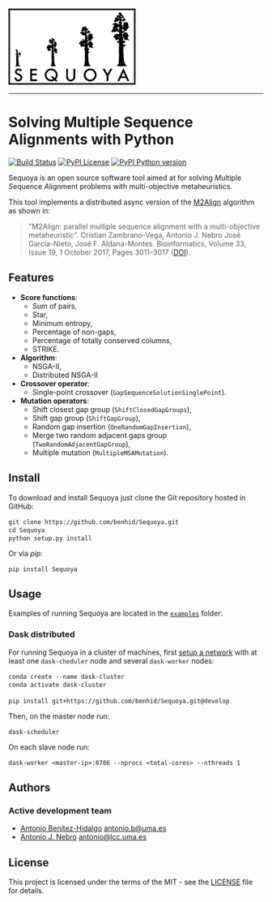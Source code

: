 <p>
  <br/>
  <img src=docs/sequoya-black.png alt="Sequoya">
  <br/>
</p>

<hr>

# Solving Multiple Sequence Alignments with Python
[![Build Status](https://img.shields.io/travis/benhid/Sequoya.svg?style=flat-square)](https://travis-ci.org/benhid/Sequoya)
[![PyPI License](https://img.shields.io/pypi/l/Sequoya.svg?style=flat-square)]()
[![PyPI Python version](https://img.shields.io/pypi/pyversions/Sequoya.svg?style=flat-square)](https://pypi.org/project/Sequoya/)

Sequoya is an open source software tool aimed at for solving *M*ultiple *S*equence *A*lignment problems with multi-objective metaheuristics.

This tool implements a distributed async version of the [M2Align](https://github.com/KhaosResearch/M2Align) algorithm as shown in:

> "M2Align: parallel multiple sequence alignment with a multi-objective metaheuristic". Cristian Zambrano-Vega, Antonio J. Nebro José García-Nieto, José F. Aldana-Montes. Bioinformatics, Volume 33, Issue 19, 1 October 2017, Pages 3011–3017 ([DOI](https://doi.org/10.1093/bioinformatics/btx338)).

## Features
* **Score functions**:
    * Sum of pairs,
    * Star,
    * Minimum entropy,
    * Percentage of non-gaps,
    * Percentage of totally conserved columns,
    * STRIKE.
* **Algorithm**:
    * NSGA-II,
    * Distributed NSGA-II
* **Crossover operator**:
    * Single-point crossover (`GapSequenceSolutionSinglePoint`).
* **Mutation operators**:
    * Shift closest gap group (`ShiftClosedGapGroups`),
    * Shift gap group (`ShiftGapGroup`),
    * Random gap insertion (`OneRandomGapInsertion`),
    * Merge two random adjacent gaps group (`TwoRandomAdjacentGapGroup`),
    * Multiple mutation (`MultipleMSAMutation`).

## Install
To download and install Sequoya just clone the Git repository hosted in GitHub:

```console
git clone https://github.com/benhid/Sequoya.git
cd Sequoya
python setup.py install
```

Or via *pip*:

```console
pip install Sequoya
```

## Usage
Examples of running Sequoya are located in the [`examples`](examples/) folder:

### Dask distributed

For running Sequoya in a cluster of machines, first [setup a network](http://distributed.dask.org/en/latest/setup.html) 
with at least one `dask-cheduler` node and several `dask-worker` nodes:

```console
conda create --name dask-cluster
conda activate dask-cluster

pip install git+https://github.com/benhid/Sequoya.git@develop
```

Then, on the master node run:

```console
dask-scheduler
```

On each slave node run:

```console
dask-worker <master-ip>:8786 --nprocs <total-cores> --nthreads 1
```

## Authors
### Active development team
* [Antonio Benítez-Hidalgo](https://benhid.com/) <antonio.b@uma.es>
* [Antonio J. Nebro](http://www.lcc.uma.es/%7Eantonio/) <antonio@lcc.uma.es>

## License
This project is licensed under the terms of the MIT - see the [LICENSE](LICENSE) file for details.
